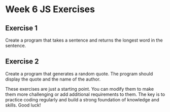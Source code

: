 # Week 6 JS Exercises

## Exercise 1

Create a program that takes a sentence and returns the longest word in the sentence.

## Exercise 2

Create a program that generates a random quote. The program should display the quote and the name of the author.

These exercises are just a starting point. You can modify them to make them more challenging or add additional requirements to them. The key is to practice coding regularly and build a strong foundation of knowledge and skills. Good luck!
